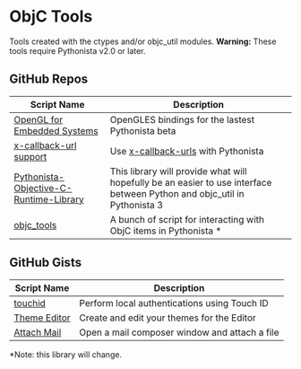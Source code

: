 # ObjC Tools

Tools created with the ctypes and/or objc_util modules.  __Warning:__ These tools require Pythonista v2.0 or later.

GitHub Repos
------------

| Script Name   | Description   | 
| ------------- | ------------- | 
| [OpenGL for Embedded Systems] | OpenGLES bindings for the lastest Pythonista beta |
| [x-callback-url support] | Use [x-callback-urls](http://x-callback-url.com) with Pythonista |
| [Pythonista-Objective-C-Runtime-Library] | This library will provide what will hopefully be an easier to use interface between Python and objc_util in Pythonista 3 |
| [objc_tools] | A bunch of script for interacting with ObjC items in Pythonista * |


GitHub Gists
------------

| Script Name        | Description   | 
| -------------      | ------------- | 
| [touchid][]    | Perform local authentications using Touch ID |
| [Theme Editor] | Create and edit your themes for the Editor   |
| [Attach Mail] | Open a mail composer window and attach a file |

*Note: this library will change.

[OpenGL for Embedded Systems]: https://github.com/Cethric/OpenGLES-Pythonista
[x-callback-url support]: https://github.com/lukaskollmer/pythonista-scripts/blob/master/x-callback-url/x_callback_url.py
[touchid]: https://gist.github.com/omz/66a763a9db15dc847690
[Theme Editor]: https://gist.github.com/omz/6c168b0c36ca3b23cacc
[attach mail]: https://gist.github.com/jsbain/f82be8d8840f86b387a4
[Pythonista-Objective-C-Runtime-Library]: https://github.com/Cethric/Pythonista-Objective-C-Runtime-Library
[objc_tools]: https://github.com/scj643/objc_tools
